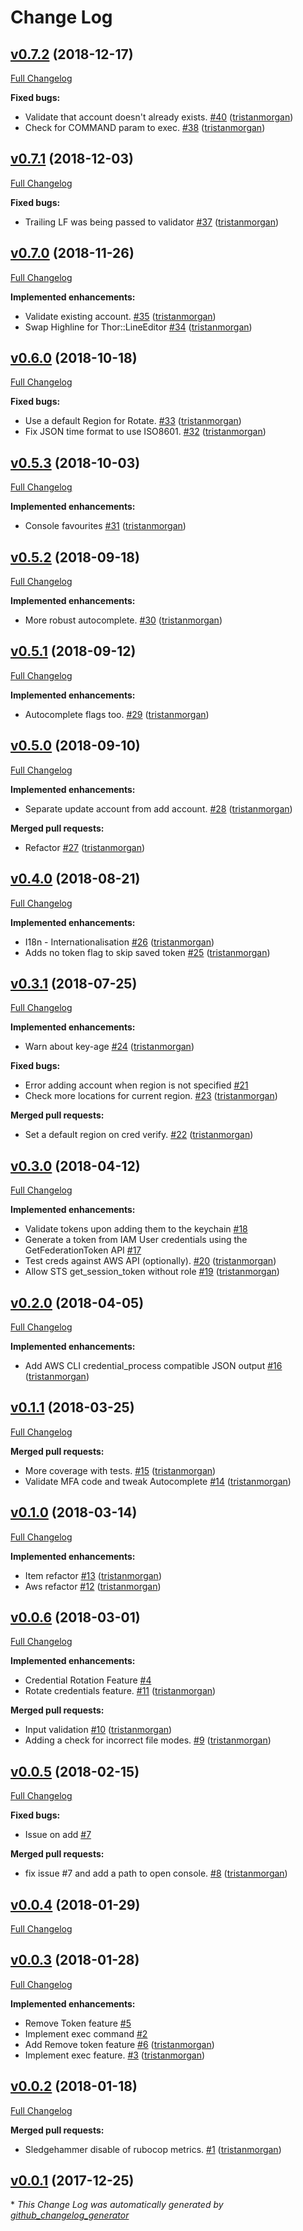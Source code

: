 # Change Log

## [v0.7.2](https://github.com/vibrato/awskeyring/tree/v0.7.2) (2018-12-17)
[Full Changelog](https://github.com/vibrato/awskeyring/compare/v0.7.1...v0.7.2)

**Fixed bugs:**

- Validate that account doesn't already exists. [\#40](https://github.com/vibrato/awskeyring/pull/40) ([tristanmorgan](https://github.com/tristanmorgan))
- Check for COMMAND param to exec. [\#38](https://github.com/vibrato/awskeyring/pull/38) ([tristanmorgan](https://github.com/tristanmorgan))

## [v0.7.1](https://github.com/vibrato/awskeyring/tree/v0.7.1) (2018-12-03)
[Full Changelog](https://github.com/vibrato/awskeyring/compare/v0.7.0...v0.7.1)

**Fixed bugs:**

- Trailing LF was being passed to validator [\#37](https://github.com/vibrato/awskeyring/pull/37) ([tristanmorgan](https://github.com/tristanmorgan))

## [v0.7.0](https://github.com/vibrato/awskeyring/tree/v0.7.0) (2018-11-26)
[Full Changelog](https://github.com/vibrato/awskeyring/compare/v0.6.0...v0.7.0)

**Implemented enhancements:**

- Validate existing account. [\#35](https://github.com/vibrato/awskeyring/pull/35) ([tristanmorgan](https://github.com/tristanmorgan))
- Swap Highline for Thor::LineEditor [\#34](https://github.com/vibrato/awskeyring/pull/34) ([tristanmorgan](https://github.com/tristanmorgan))

## [v0.6.0](https://github.com/vibrato/awskeyring/tree/v0.6.0) (2018-10-18)
[Full Changelog](https://github.com/vibrato/awskeyring/compare/v0.5.3...v0.6.0)

**Fixed bugs:**

- Use a default Region for Rotate. [\#33](https://github.com/vibrato/awskeyring/pull/33) ([tristanmorgan](https://github.com/tristanmorgan))
- Fix JSON time format to use ISO8601. [\#32](https://github.com/vibrato/awskeyring/pull/32) ([tristanmorgan](https://github.com/tristanmorgan))

## [v0.5.3](https://github.com/vibrato/awskeyring/tree/v0.5.3) (2018-10-03)
[Full Changelog](https://github.com/vibrato/awskeyring/compare/v0.5.2...v0.5.3)

**Implemented enhancements:**

- Console favourites [\#31](https://github.com/vibrato/awskeyring/pull/31) ([tristanmorgan](https://github.com/tristanmorgan))

## [v0.5.2](https://github.com/vibrato/awskeyring/tree/v0.5.2) (2018-09-18)
[Full Changelog](https://github.com/vibrato/awskeyring/compare/v0.5.1...v0.5.2)

**Implemented enhancements:**

- More robust autocomplete. [\#30](https://github.com/vibrato/awskeyring/pull/30) ([tristanmorgan](https://github.com/tristanmorgan))

## [v0.5.1](https://github.com/vibrato/awskeyring/tree/v0.5.1) (2018-09-12)
[Full Changelog](https://github.com/vibrato/awskeyring/compare/v0.5.0...v0.5.1)

**Implemented enhancements:**

- Autocomplete flags too. [\#29](https://github.com/vibrato/awskeyring/pull/29) ([tristanmorgan](https://github.com/tristanmorgan))

## [v0.5.0](https://github.com/vibrato/awskeyring/tree/v0.5.0) (2018-09-10)
[Full Changelog](https://github.com/vibrato/awskeyring/compare/v0.4.0...v0.5.0)

**Implemented enhancements:**

- Separate update account from add account. [\#28](https://github.com/vibrato/awskeyring/pull/28) ([tristanmorgan](https://github.com/tristanmorgan))

**Merged pull requests:**

- Refactor [\#27](https://github.com/vibrato/awskeyring/pull/27) ([tristanmorgan](https://github.com/tristanmorgan))

## [v0.4.0](https://github.com/vibrato/awskeyring/tree/v0.4.0) (2018-08-21)
[Full Changelog](https://github.com/vibrato/awskeyring/compare/v0.3.1...v0.4.0)

**Implemented enhancements:**

- I18n - Internationalisation [\#26](https://github.com/vibrato/awskeyring/pull/26) ([tristanmorgan](https://github.com/tristanmorgan))
- Adds no token flag to skip saved token [\#25](https://github.com/vibrato/awskeyring/pull/25) ([tristanmorgan](https://github.com/tristanmorgan))

## [v0.3.1](https://github.com/vibrato/awskeyring/tree/v0.3.1) (2018-07-25)
[Full Changelog](https://github.com/vibrato/awskeyring/compare/v0.3.0...v0.3.1)

**Implemented enhancements:**

- Warn about key-age [\#24](https://github.com/vibrato/awskeyring/pull/24) ([tristanmorgan](https://github.com/tristanmorgan))

**Fixed bugs:**

- Error adding account when region is not specified [\#21](https://github.com/vibrato/awskeyring/issues/21)
- Check more locations for current region. [\#23](https://github.com/vibrato/awskeyring/pull/23) ([tristanmorgan](https://github.com/tristanmorgan))

**Merged pull requests:**

- Set a default region on cred verify. [\#22](https://github.com/vibrato/awskeyring/pull/22) ([tristanmorgan](https://github.com/tristanmorgan))

## [v0.3.0](https://github.com/vibrato/awskeyring/tree/v0.3.0) (2018-04-12)
[Full Changelog](https://github.com/vibrato/awskeyring/compare/v0.2.0...v0.3.0)

**Implemented enhancements:**

- Validate tokens upon adding them to the keychain [\#18](https://github.com/vibrato/awskeyring/issues/18)
- Generate a token from IAM User credentials using the GetFederationToken API [\#17](https://github.com/vibrato/awskeyring/issues/17)
- Test creds against AWS API \(optionally\). [\#20](https://github.com/vibrato/awskeyring/pull/20) ([tristanmorgan](https://github.com/tristanmorgan))
- Allow STS get\_session\_token without role [\#19](https://github.com/vibrato/awskeyring/pull/19) ([tristanmorgan](https://github.com/tristanmorgan))

## [v0.2.0](https://github.com/vibrato/awskeyring/tree/v0.2.0) (2018-04-05)
[Full Changelog](https://github.com/vibrato/awskeyring/compare/v0.1.1...v0.2.0)

**Implemented enhancements:**

- Add AWS CLI credential\_process compatible JSON output [\#16](https://github.com/vibrato/awskeyring/pull/16) ([tristanmorgan](https://github.com/tristanmorgan))

## [v0.1.1](https://github.com/vibrato/awskeyring/tree/v0.1.1) (2018-03-25)
[Full Changelog](https://github.com/vibrato/awskeyring/compare/v0.1.0...v0.1.1)

**Merged pull requests:**

- More coverage with tests. [\#15](https://github.com/vibrato/awskeyring/pull/15) ([tristanmorgan](https://github.com/tristanmorgan))
- Validate MFA code and tweak Autocomplete [\#14](https://github.com/vibrato/awskeyring/pull/14) ([tristanmorgan](https://github.com/tristanmorgan))

## [v0.1.0](https://github.com/vibrato/awskeyring/tree/v0.1.0) (2018-03-14)
[Full Changelog](https://github.com/vibrato/awskeyring/compare/v0.0.6...v0.1.0)

**Implemented enhancements:**

- Item refactor [\#13](https://github.com/vibrato/awskeyring/pull/13) ([tristanmorgan](https://github.com/tristanmorgan))
- Aws refactor [\#12](https://github.com/vibrato/awskeyring/pull/12) ([tristanmorgan](https://github.com/tristanmorgan))

## [v0.0.6](https://github.com/vibrato/awskeyring/tree/v0.0.6) (2018-03-01)
[Full Changelog](https://github.com/vibrato/awskeyring/compare/v0.0.5...v0.0.6)

**Implemented enhancements:**

- Credential Rotation Feature [\#4](https://github.com/vibrato/awskeyring/issues/4)
- Rotate credentials feature. [\#11](https://github.com/vibrato/awskeyring/pull/11) ([tristanmorgan](https://github.com/tristanmorgan))

**Merged pull requests:**

- Input validation [\#10](https://github.com/vibrato/awskeyring/pull/10) ([tristanmorgan](https://github.com/tristanmorgan))
- Adding a check for incorrect file modes. [\#9](https://github.com/vibrato/awskeyring/pull/9) ([tristanmorgan](https://github.com/tristanmorgan))

## [v0.0.5](https://github.com/vibrato/awskeyring/tree/v0.0.5) (2018-02-15)
[Full Changelog](https://github.com/vibrato/awskeyring/compare/v0.0.4...v0.0.5)

**Fixed bugs:**

- Issue on add [\#7](https://github.com/vibrato/awskeyring/issues/7)

**Merged pull requests:**

- fix issue \#7 and add a path to open console. [\#8](https://github.com/vibrato/awskeyring/pull/8) ([tristanmorgan](https://github.com/tristanmorgan))

## [v0.0.4](https://github.com/vibrato/awskeyring/tree/v0.0.4) (2018-01-29)
[Full Changelog](https://github.com/vibrato/awskeyring/compare/v0.0.3...v0.0.4)

## [v0.0.3](https://github.com/vibrato/awskeyring/tree/v0.0.3) (2018-01-28)
[Full Changelog](https://github.com/vibrato/awskeyring/compare/v0.0.2...v0.0.3)

**Implemented enhancements:**

- Remove Token feature [\#5](https://github.com/vibrato/awskeyring/issues/5)
- Implement exec command [\#2](https://github.com/vibrato/awskeyring/issues/2)
- Add Remove token feature [\#6](https://github.com/vibrato/awskeyring/pull/6) ([tristanmorgan](https://github.com/tristanmorgan))
- Implement exec feature. [\#3](https://github.com/vibrato/awskeyring/pull/3) ([tristanmorgan](https://github.com/tristanmorgan))

## [v0.0.2](https://github.com/vibrato/awskeyring/tree/v0.0.2) (2018-01-18)
[Full Changelog](https://github.com/vibrato/awskeyring/compare/v0.0.1...v0.0.2)

**Merged pull requests:**

- Sledgehammer disable of rubocop metrics. [\#1](https://github.com/vibrato/awskeyring/pull/1) ([tristanmorgan](https://github.com/tristanmorgan))

## [v0.0.1](https://github.com/vibrato/awskeyring/tree/v0.0.1) (2017-12-25)


\* *This Change Log was automatically generated by [github_changelog_generator](https://github.com/skywinder/Github-Changelog-Generator)*